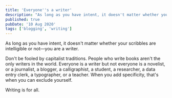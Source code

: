 ```yaml
---
title: 'Everyone''s a writer'
description: "As long as you have intent, it doesn't matter whether your scribbles are intelligible or not—you are a writer"
published: true
pubDate: '10 Aug 2020'
tags: ['blogging', 'writing']
---
```


As long as you have intent, it doesn't matter whether your scribbles are intelligible or not—you are a writer.

Don't be fooled by capitalist traditions. People who write books aren't the only writers in the world. Everyone is a writer but not everyone is a novelist, or a journalist, a blogger, a calligraphist, a student, a researcher, a data entry clerk, a typographer, or a teacher. When you add specificity, that's when you can exclude yourself.

Writing is for all.